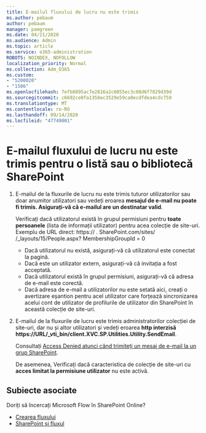 ```yaml
---
title: E-mailul fluxului de lucru nu este trimis
ms.author: pebaum
author: pebaum
manager: pamgreen
ms.date: 04/21/2020
ms.audience: Admin
ms.topic: article
ms.service: o365-administration
ROBOTS: NOINDEX, NOFOLLOW
localization_priority: Normal
ms.collection: Adm_O365
ms.custom:
- "5200020"
- "1586"
ms.openlocfilehash: 7efb8895ac7e2816a2c6055ec3c08d6f7029d39d
ms.sourcegitcommit: c6692ce0fa1358ec3529e59ca0ecdfdea4cdc759
ms.translationtype: MT
ms.contentlocale: ro-RO
ms.lasthandoff: 09/14/2020
ms.locfileid: "47749001"
---
```

# <a name="workflow-email-is-not-being-sent-for-a-sharepoint-list-or-library"></a>E-mailul fluxului de lucru nu este trimis pentru o listă sau o bibliotecă SharePoint

1. E-mailul de la fluxurile de lucru nu este trimis tuturor utilizatorilor sau doar anumitor utilizatori sau vedeți eroarea **mesajul de e-mail nu poate fi trimis. Asigurați-vă că e-mailul are un destinatar valid**.

    Verificați dacă utilizatorul există în grupul permisiuni pentru **toate persoanele** (lista de informații utilizator) pentru acea colecție de site-uri.  Exemplu de URL direct: https:// <tenant> . SharePoint.com/sites/ <sitename> /_layouts/15/People.aspx? MembershipGroupId = 0

    - Dacă utilizatorul nu există, asigurați-vă că utilizatorul este conectat la pagină. 
    - Dacă este un utilizator extern, asigurați-vă că invitația a fost acceptată.
    - Dacă utilizatorul există în grupul permisiuni, asigurați-vă că adresa de e-mail este corectă.
    - Dacă adresa de e-mail a utilizatorilor nu este setată aici, creați o avertizare eșantion pentru acel utilizator care forțează sincronizarea acelui cont de utilizator de profilurile de utilizator din SharePoint în această colecție de site-uri.
 
2. E-mailul de la fluxurile de lucru este trimis administratorilor colecției de site-uri, dar nu și altor utilizatori și vedeți eroarea **http interzisă <span>https:</span>//URL/_vti_bin/client.XVC.SP.Utilities.Utility.SendEmail**.
 

    Consultați [Access Denied atunci când trimiteți un mesaj de e-mail la un grup SharePoint](https://docs.microsoft.com/sharepoint/support/sharing-and-permissions/access-denied-when-send-an-email-to-groups).

    De asemenea, Verificați dacă caracteristica de colecție de site-uri cu **acces limitat la permisiune utilizator** nu este activă.


## <a name="related-topics"></a>Subiecte asociate
Doriți să încercați Microsoft Flow în SharePoint Online?
- [Crearea fluxului](https://support.office.com/article/Create-a-flow-for-a-list-or-library-in-SharePoint-Online-or-OneDrive-for-Business-a9c3e03b-0654-46af-a254-20252e580d01) 
- [SharePoint și fluxul](https://flow.microsoft.com/blog/sharepoint-and-flow/) 


